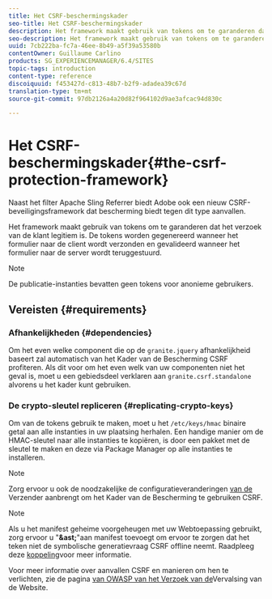 ```yaml
---
title: Het CSRF-beschermingskader
seo-title: Het CSRF-beschermingskader
description: Het framework maakt gebruik van tokens om te garanderen dat het verzoek van de klant legitiem is
seo-description: Het framework maakt gebruik van tokens om te garanderen dat het verzoek van de klant legitiem is
uuid: 7cb222ba-fc7a-46ee-8b49-a5f39a53580b
contentOwner: Guillaume Carlino
products: SG_EXPERIENCEMANAGER/6.4/SITES
topic-tags: introduction
content-type: reference
discoiquuid: f453427d-c813-48b7-b2f9-adadea39c67d
translation-type: tm+mt
source-git-commit: 97db2126a4a20d82f964102d9ae3afcac94d830c

---
```



# Het CSRF-beschermingskader{#the-csrf-protection-framework}

Naast het filter Apache Sling Referrer biedt Adobe ook een nieuw CSRF-beveiligingsframework dat bescherming biedt tegen dit type aanvallen.

Het framework maakt gebruik van tokens om te garanderen dat het verzoek van de klant legitiem is. De tokens worden gegenereerd wanneer het formulier naar de client wordt verzonden en gevalideerd wanneer het formulier naar de server wordt teruggestuurd.

>[!NOTE]
>
>De publicatie-instanties bevatten geen tokens voor anonieme gebruikers.

## Vereisten {#requirements}

### Afhankelijkheden {#dependencies}

Om het even welke component die op de `granite.jquery` afhankelijkheid baseert zal automatisch van het Kader van de Bescherming CSRF profiteren. Als dit voor om het even welk van uw componenten niet het geval is, moet u een gebiedsdeel verklaren aan `granite.csrf.standalone` alvorens u het kader kunt gebruiken.

### De crypto-sleutel repliceren {#replicating-crypto-keys}

Om van de tokens gebruik te maken, moet u het `/etc/keys/hmac` binaire getal aan alle instanties in uw plaatsing herhalen. Een handige manier om de HMAC-sleutel naar alle instanties te kopiëren, is door een pakket met de sleutel te maken en deze via Package Manager op alle instanties te installeren.

>[!NOTE]
>
>Zorg ervoor u ook de noodzakelijke de configuratieveranderingen [van de](https://helpx.adobe.com/experience-manager/dispatcher/user-guide.html) Verzender aanbrengt om het Kader van de Bescherming te gebruiken CSRF.

>[!NOTE]
>
>Als u het manifest geheime voorgeheugen met uw Webtoepassing gebruikt, zorg ervoor u &quot;**&amp;ast;**&quot;aan manifest toevoegt om ervoor te zorgen dat het teken niet de symbolische generatievraag CSRF offline neemt. Raadpleeg deze [koppeling](https://www.w3.org/TR/offline-webapps/)voor meer informatie.
>
>Voor meer informatie over aanvallen CSRF en manieren om hen te verlichten, zie de pagina [van OWASP van het Verzoek van de](https://owasp.org/www-community/attacks/csrf)Vervalsing van de Website.
